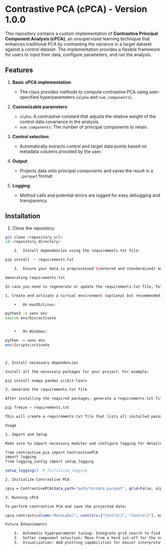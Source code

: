 # Contrastive PCA (cPCA) - Version 1.0.0

This repository contains a custom implementation of **Contrastive Principal Component Analysis (cPCA)**, an unsupervised learning technique that enhances traditional PCA by contrasting the variance in a target dataset against a control dataset. The implementation provides a flexible framework for users to input their data, configure parameters, and run the analysis.

## Features

1. **Basic cPCA implementation**: 
   - The class provides methods to compute contrastive PCA using user-specified hyperparameters (`alpha` and `num_components`).
   
2. **Customizable parameters**: 
   - `alpha`: A contrastive constant that adjusts the relative weight of the control data covariance in the analysis.
   - `num_components`: The number of principal components to retain.

3. **Control selection**: 
   - Automatically extracts control and target data points based on metadata columns provided by the user.

4. **Output**: 
   - Projects data onto principal components and saves the result in a `.parquet` format.

5. **Logging**: 
   - Method calls and potential errors are logged for easy debugging and transparency.

## Installation

1. Clone the repository:

```bash
git clone <repository_url>
cd <repository_directory>

	2.	Install dependencies using the requirements.txt file:

pip install -r requirements.txt

	3.	Ensure your data is preprocessed (centered and standardized) and stored as a .parquet file before using the class.

Generating requirements.txt

In case you need to regenerate or update the requirements.txt file, follow these steps:

1. Create and activate a virtual environment (optional but recommended):

	•	On macOS/Linux:

python3 -m venv env
source env/bin/activate


	•	On Windows:

python -m venv env
env\Scripts\activate



2. Install necessary dependencies

Install all the necessary packages for your project. For example:

pip install numpy pandas scikit-learn

3. Generate the requirements.txt file

After installing the required packages, generate a requirements.txt file by running:

pip freeze > requirements.txt

This will create a requirements.txt file that lists all installed packages with their version numbers.

Usage

1. Import and Setup

Make sure to import necessary modules and configure logging for detailed tracking:

from contrastive_pca import ContrastivePCA
import logging
from logging_config import setup_logging

setup_logging()  # Initialize logging

2. Initialize Contrastive PCA

cpca = ContrastivePCA(data_path="path/to/data.parquet", grid=False, alpha=1000, num_components=550)

3. Running cPCA

To perform contrastive PCA and save the projected data:

cpca.contrast(column="MetaLabel", controls=["Control1", "Control2"], output_path="path/to/output.parquet")

Future Enhancements

	1.	Automatic hyperparameter tuning: Integrate grid_search to find the optimal alpha and num_components based on silhouette scores.
	2.	Softer component selection: Move from a hard cut-off for the number of components to a softer, weight-based selection.
	3.	Visualization: Add plotting capabilities for easier interpretation of the projected data.

